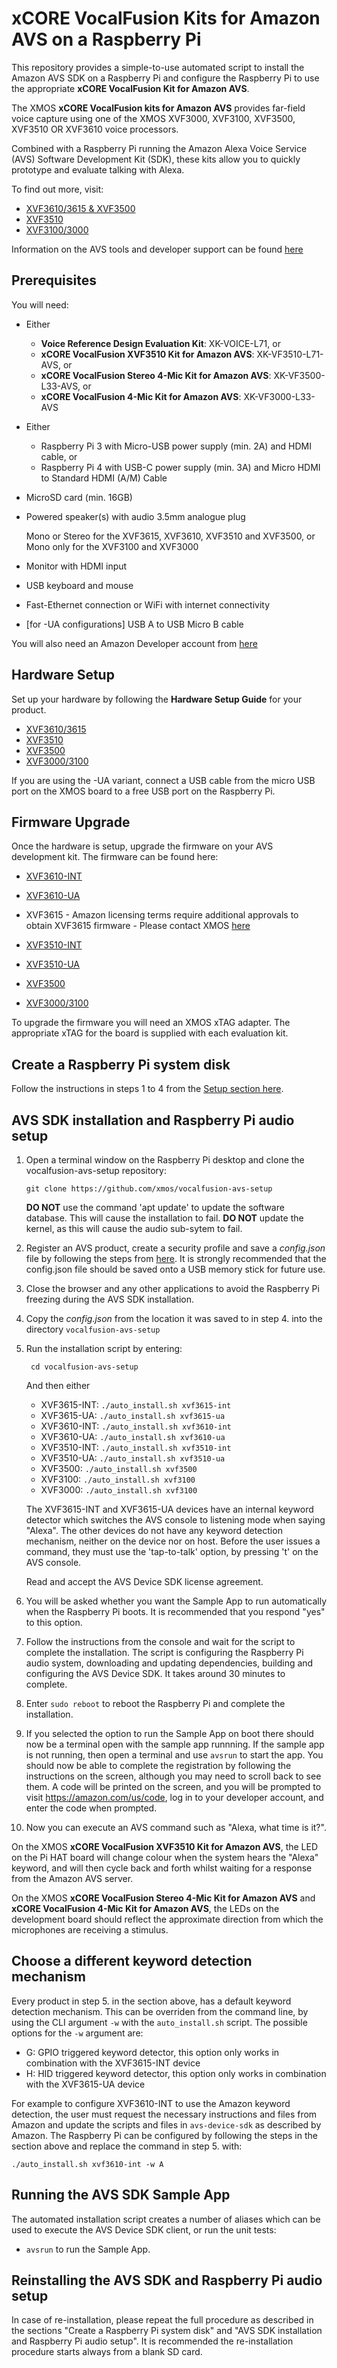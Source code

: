 # xCORE VocalFusion Kits for Amazon AVS on a Raspberry Pi

This repository provides a simple-to-use automated script to install the Amazon AVS SDK on a Raspberry Pi and configure the Raspberry Pi to use the appropriate **xCORE VocalFusion Kit for Amazon AVS**.

The XMOS **xCORE VocalFusion kits for Amazon AVS** provides far-field voice capture using one of the XMOS XVF3000, XVF3100, XVF3500, XVF3510 OR XVF3610 voice processors.

Combined with a Raspberry Pi running the Amazon Alexa Voice Service (AVS) Software Development Kit (SDK), these kits allow you to quickly prototype and evaluate talking with Alexa.

To find out more, visit:

   - [XVF3610/3615 & XVF3500](https://www.xmos.ai/vocalfusion-voice-interfaces/)
   - [XVF3510](https://www.xmos.ai/xvf3510/)
   - [XVF3100/3000](https://www.xmos.ai/vocalfusion-conference-calling/)

Information on the AVS tools and developer support can be found [here](https://developer.amazon.com/alexa-voice-service)

## Prerequisites
You will need:

- Either

   - **Voice Reference Design Evaluation Kit**: XK-VOICE-L71, or
   - **xCORE VocalFusion XVF3510 Kit for Amazon AVS**: XK-VF3510-L71-AVS, or
   - **xCORE VocalFusion Stereo 4-Mic Kit for Amazon AVS**: XK-VF3500-L33-AVS, or
   - **xCORE VocalFusion 4-Mic Kit for Amazon AVS**: XK-VF3000-L33-AVS

- Either

   - Raspberry Pi 3 with Micro-USB power supply (min. 2A) and HDMI cable, or
   - Raspberry Pi 4 with USB-C power supply (min. 3A) and Micro HDMI to Standard HDMI (A/M) Cable

- MicroSD card (min. 16GB)
- Powered speaker(s) with audio 3.5mm analogue plug

   Mono or Stereo for the XVF3615, XVF3610, XVF3510 and XVF3500, or
   Mono only for the XVF3100 and XVF3000

- Monitor with HDMI input
- USB keyboard and mouse
- Fast-Ethernet connection or WiFi with internet connectivity

- [for -UA configurations] USB A to USB Micro B cable

You will also need an Amazon Developer account from [here](https://developer.amazon.com)

## Hardware Setup
Set up your hardware by following the **Hardware Setup Guide** for your product.

   - [XVF3610/3615](https://www.xmos.ai/file/xvf3610-Quick-start-guide)
   - [XVF3510](https://www.xmos.ai/file/xvf3510-dev-kit-setup-guides)
   - [XVF3500](https://www.xmos.ai/file/xvf3500-dev-kit-setup-guides)
   - [XVF3000/3100](https://www.xmos.ai/file/xvf3000-3100-dev-kit-setup-guides)

If you are using the -UA variant, connect a USB cable from the micro USB port on the XMOS board to a free
USB port on the Raspberry Pi.

## Firmware Upgrade
Once the hardware is setup, upgrade the firmware on your AVS development kit. The firmware can be found here:

   - [XVF3610-INT](https://www.xmos.ai/file/xvf3610-int)
   - [XVF3610-UA](https://www.xmos.ai/file/xvf3610-ua)

   - XVF3615  - Amazon licensing terms require additional approvals to obtain XVF3615 firmware - Please contact XMOS [here](https://www.xmos.ai/contact/)

   - [XVF3510-INT](https://www.xmos.ai/file/xvf3510-int-release)
   - [XVF3510-UA](https://www.xmos.ai/file/xvf3510-ua-release)

   - [XVF3500](https://www.xmos.ai/file/vocalfusion-stereo-evaluation-binaries)
   - [XVF3000/3100](https://www.xmos.ai/file/vocalfusion-speaker-evaluation-binaries)

To upgrade the firmware you will need an XMOS xTAG adapter. The appropriate xTAG for the board
is supplied with each evaluation kit.


## Create a Raspberry Pi system disk

Follow the instructions in steps 1 to 4 from the [Setup section here](https://github.com/xmos/vocalfusion-rpi-setup/blob/v5.8.0/README.md#setup).

## AVS SDK installation and Raspberry Pi audio setup

1. Open a terminal window on the Raspberry Pi desktop and clone the vocalfusion-avs-setup repository:

   ```git clone https://github.com/xmos/vocalfusion-avs-setup```

   **DO NOT** use the command 'apt update' to update the software database. This will cause the installation to fail. **DO NOT** update the kernel, as this will cause the audio sub-sytem to fail.

2. Register an AVS product, create a security profile and save a *config.json* file by following the steps from [here](https://developer.amazon.com/en-US/docs/alexa/alexa-voice-service/register-a-product.html). It is strongly recommended that the config.json file should be saved onto a USB memory stick for future use.

3. Close the browser and any other applications to avoid the Raspberry Pi freezing during the AVS SDK installation.

4. Copy the *config.json* from the location it was saved to in step 4. into the directory `vocalfusion-avs-setup`

5. Run the installation script by entering:

   ``` cd vocalfusion-avs-setup```

   And then either

   - XVF3615-INT: ```./auto_install.sh xvf3615-int```
   - XVF3615-UA: ```./auto_install.sh xvf3615-ua```
   - XVF3610-INT: ```./auto_install.sh xvf3610-int```
   - XVF3610-UA: ```./auto_install.sh xvf3610-ua```
   - XVF3510-INT: ```./auto_install.sh xvf3510-int```
   - XVF3510-UA: ```./auto_install.sh xvf3510-ua```
   - XVF3500: ```./auto_install.sh xvf3500```
   - XVF3100: ```./auto_install.sh xvf3100```
   - XVF3000: ```./auto_install.sh xvf3100```

   The XVF3615-INT and XVF3615-UA devices have an internal keyword detector which switches the AVS console to listening mode when saying "Alexa". The other devices do not have any keyword detection mechanism, neither on the device nor on host. Before the user issues a command, they must use the 'tap-to-talk' option, by pressing 't' on the AVS console.

   Read and accept the AVS Device SDK license agreement.

6. You will be asked whether you want the Sample App to run automatically when the Raspberry Pi boots. It is recommended that you respond "yes" to this option.

7. Follow the instructions from the console and wait for the script to complete the installation. The script is configuring the Raspberry Pi audio system, downloading and updating dependencies, building and configuring the AVS Device SDK. It takes around 30 minutes to complete.

8. Enter `sudo reboot` to reboot the Raspberry Pi and complete the installation.

9. If you selected the option to run the Sample App on boot there should now be a terminal open with the sample app runnning. If the sample app is not running, then open a terminal and use `avsrun` to start the app. You should now be able to complete the registration by following the instructions on the screen, although you may need to scroll back to see them. A code will be printed on the screen, and you will be prompted to visit https://amazon.com/us/code, log in to your developer account, and enter the code when prompted.

10. Now you can execute an AVS command such as "Alexa, what time is it?".

   On the XMOS **xCORE VocalFusion XVF3510 Kit for Amazon AVS**, the LED on the Pi HAT board will change colour when the system hears the "Alexa" keyword, and will then cycle back and forth whilst waiting for a response from the Amazon AVS server.

   On the XMOS **xCORE VocalFusion Stereo 4-Mic Kit for Amazon AVS** and **xCORE VocalFusion 4-Mic Kit for Amazon AVS**, the LEDs on the development board should reflect the approximate direction from which the microphones are receiving a stimulus.

## Choose a different keyword detection mechanism

Every product in step 5. in the section above, has a default keyword detection mechanism. This can be overriden from the command line, by using the CLI argument `-w` with the `auto_install.sh` script. The possible options for the `-w` argument are:

   - G: GPIO triggered keyword detector, this option only works in combination with the XVF3615-INT device
   - H: HID triggered keyword detector, this option only works in combination with the XVF3615-UA device

For example to configure XVF3610-INT to use the Amazon keyword detection, the user must request the necessary instructions and files from Amazon and update the scripts and files in `avs-device-sdk` as described by Amazon. The Raspberry Pi can be configured by following the steps in the section above and replace the command in step 5. with:

```./auto_install.sh xvf3610-int -w A```

## Running the AVS SDK Sample App
The automated installation script creates a number of aliases which can be used to execute the AVS Device SDK client, or run the unit tests:
- `avsrun` to run the Sample App.

## Reinstalling the AVS SDK and Raspberry Pi audio setup

In case of re-installation, please repeat the full procedure as described in the sections "Create a Raspberry Pi system disk" and "AVS SDK installation and Raspberry Pi audio setup". It is recommended the re-installation procedure starts always from a blank SD card.
